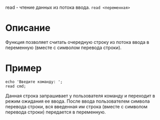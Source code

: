 read - чтение данных из потока ввода.
`read <переменная>`

Описание
========

Функция позволяет считать очередную строку из потока ввода в переменную (вместе с символом перевода строки).

Пример
======

    echo 'Введите команду: ';
    read cmd;

Данная строка запрашивает у пользователя команду и переходит в режим ожидания ее ввода. После ввода пользователем символа перевода строки, вся введенная им строка (вместе с символом перевода строки) передается в переменную.

